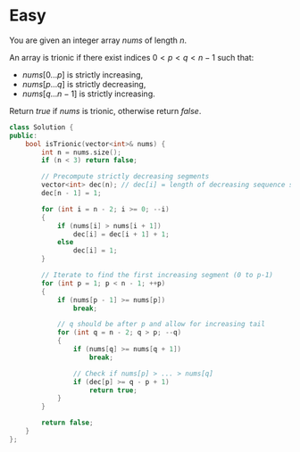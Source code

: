 # Easy

You are given an integer array $nums$ of length $n$.

An array is trionic if there exist indices $0 < p < q < n − 1$ such that:

- $nums[0...p]$ is strictly increasing,
- $nums[p...q]$ is strictly decreasing,
- $nums[q...n − 1]$ is strictly increasing.

Return $true$ if $nums$ is trionic, otherwise return $false$.

```cpp
class Solution {
public:
    bool isTrionic(vector<int>& nums) {
        int n = nums.size();
        if (n < 3) return false;

        // Precompute strictly decreasing segments
        vector<int> dec(n); // dec[i] = length of decreasing sequence starting at i
        dec[n - 1] = 1;

        for (int i = n - 2; i >= 0; --i)
        {
            if (nums[i] > nums[i + 1])
                dec[i] = dec[i + 1] + 1;
            else
                dec[i] = 1;
        }

        // Iterate to find the first increasing segment (0 to p-1)
        for (int p = 1; p < n - 1; ++p)
        {
            if (nums[p - 1] >= nums[p])
                break;

            // q should be after p and allow for increasing tail
            for (int q = n - 2; q > p; --q)
            {
                if (nums[q] >= nums[q + 1])
                    break;

                // Check if nums[p] > ... > nums[q]
                if (dec[p] >= q - p + 1)
                    return true;
            }
        }

        return false;
    }
};

```
